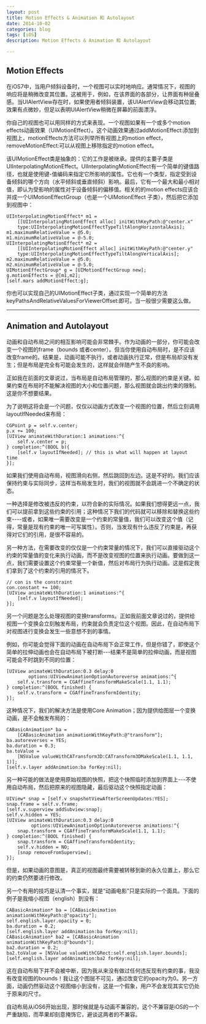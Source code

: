 ```yaml
---
layout: post
title: Motion Effects & Animation 和 Autolayout
date: 2014-10-02
categories: blog
tags: [iOS]
description: Motion Effects & Animation 和 Autolayout

---
```


## Motion Effects

在iOS7中，当用户倾斜设备时，一个视图可以实时地响应。通常情况下，视图的响应将是稍微改变其位置。这被用于，例如，在该界面的各部分，让界面有种层叠感。当UIAlertView存在时，如果使用者倾斜装置，该UIAlertView会移动其位置;效果有点微妙，但足以表明UIAlertView稍微在屏幕的前面漂浮。

你自己的视图也可以用同样的方式来表现。一个视图如果有一个或多个motion effects动画效果（UIMotionEffect）。这个动画效果通过addMotionEffect:添加到视图上，motionEffects方法可以列举所有视图上的motion effect，removeMotionEffect:可以从视图上移除指定的motion effect。

该UIMotionEffect类是抽象的：它的工作是被继承。提供的主要子类是UIInterpolatingMotionEffect。UIInterpolatingMotionEffect有一个简单的键值路径，也就是使用键-值编码来指定它所影响的属性。它也有一个类型，指定受到设备倾斜的哪个方向（水平倾斜或垂直倾斜）影响。最后，它有一个最大和最小相对值，即认为受影响的属性对于设备倾斜的偏移值。相关的的motion effects应该合并成一个UIMotionEffectGroup（也是一个UIMotionEffect 子类），然后把它添加到视图中：

    UIInterpolatingMotionEffect* m1 =
        [[UIInterpolatingMotionEffect alloc] initWithKeyPath:@"center.x"
        type:UIInterpolatingMotionEffectTypeTiltAlongHorizontalAxis];
    m1.maximumRelativeValue = @5.0;
    m1.minimumRelativeValue = @-5.0;
    UIInterpolatingMotionEffect* m2 =
        [[UIInterpolatingMotionEffect alloc] initWithKeyPath:@"center.y"
        type:UIInterpolatingMotionEffectTypeTiltAlongVerticalAxis];
    m2.maximumRelativeValue = @5.0;
    m2.minimumRelativeValue = @-5.0;
    UIMotionEffectGroup* g = [UIMotionEffectGroup new];
    g.motionEffects = @[m1,m2];
    [self.mars addMotionEffect:g];
    

你也可以实现自己的UIMotionEffect子类，通过实现一个简单的方法keyPathsAndRelativeValuesForViewerOffset:即可。当一般很少需要这么做。

* * *

## Animation and Autolayout

动画和自动布局之间的相互影响可能会非常棘手。作为动画的一部分，你可能会改变一个视图的frame（bounds 或者center）。但当你使用自动布局时，是不应该改变frame的。结果是，动画可能不执行，或者动画执行正常，但是布局却没有发生；但是布局是完全有可能会发生的，这样就会伴随产生不良的影响。

正如我在前面的文章说过，当布局是自动布局管理的，那么视图的约束是关键。如果约束在布局时不能解决视图的大小和位置问题，那么视图就会跳出约束的限制。这是你不想要结果。

为了说明这将会是一个问题，仅仅以动画方式改变一个视图的位置，然后立刻调用layoutIfNeeded来布局：

    CGPoint p = self.v.center;
    p.x += 100;
    [UIView animateWithDuration:1 animations:^{
        self.v.center = p;
    } completion:^(BOOL b){
        [self.v layoutIfNeeded]; // this is what will happen at layout time
    }];
    

如果我们使用自动布局，视图滑向右侧，然后跳回到左边。这是不好的。我们应该保持约束与实际同步，这样当布局发生时，我们的视图就不会跳进一个不确定的状态。

一种选择是修改被违反的约束，以符合新的实际情况。如果我们想得更远一点，我们可以提前拿到这些约束的引用；这种情况下我们的代码就可以移除和替换这些约束----或者，如果唯一需要改变是一个约束的常量值，我们可以改变这个值（记得，常量是现有约束的唯一可写属性）。否则，当发现有什么违反了约束是，再获得对它们的引用，是很不容易的。

另一种方法，在需要改变的仅仅是一个约束常量的情况下，我们可以直接驱动这个约束的常量值的变化来执行动画，而不是改变视图的位置来执行动画。要做到这一点，我们需要设置这个约束常量一个新值，然后对布局行为执行动画。这是假定我们拿到了这个约束的引用的情况下。

    // con is the constraint
    con.constant += 100;
    [UIView animateWithDuration:1 animations:^{
        [self.v layoutIfNeeded];
    }];
    

另一个问题是怎么处理视图的变换transforms。正如我前面文章说过的，提供给视图一个变换会立刻触发布局，约束就会负责定位这个视图。因此，在自动布局下对视图进行变换会发生一些意想不到的事情。

例如，你可能会觉得下面的动画在自动布局下会正常工作，但是你错了，即使这个简单的拉伸动画也会在自动布局下被打断---结果不是简单的拉伸动画，而是视图可能会不时跳到不同的位置：

    [UIView animateWithDuration:0.3 delay:0
            options:UIViewAnimationOptionAutoreverse animations:^{
        self.v.transform = CGAffineTransformMakeScale(1.1, 1.1);
    } completion:^(BOOL finished) {
        self.v.transform = CGAffineTransformIdentity;
    }];
    

这种情况下，我们的解决方法是使用Core Animation；因为提供给图层一个变换动画，是不会触发布局的：

    CABasicAnimation* ba =
        [CABasicAnimation animationWithKeyPath:@"transform"];
    ba.autoreverses = YES;
    ba.duration = 0.3;
    ba.toValue =
        [NSValue valueWithCATransform3D:CATransform3DMakeScale(1.1, 1.1, 1)];
    [self.v.layer addAnimation:ba forKey:nil];
    

另一种可能的做法是使用原始视图的快照，把这个快照临时添加到界面上---不使用自动布局，然后把原来的视图隐藏，最后驱动这个快照指定动画：

    UIView* snap = [self.v snapshotViewAfterScreenUpdates:YES];
    snap.frame = self.v.frame;
    [self.v.superview addSubview:snap];
    self.v.hidden = YES;
    [UIView animateWithDuration:0.3 delay:0
             options:UIViewAnimationOptionAutoreverse animations:^{
        snap.transform = CGAffineTransformMakeScale(1.1, 1.1);
    } completion:^(BOOL finished) {
        snap.transform = CGAffineTransformIdentity;
        self.v.hidden = NO;
        [snap removeFromSuperview];
    }];
    

但是，如果动画的意图是，真正的视图最终需要被转移到新的永久位置上，那么它的约束仍然要进行修改。

另一个有用的技巧是认清一个事实，就是“动画电影”只是实际的一个面具。下面的例子是我缩小视图（english）到没有：

    CABasicAnimation* ba = [CABasicAnimation animationWithKeyPath:@"opacity"];
    self.english.layer.opacity = 0;
    ba.duration = 0.2;
    [self.english.layer addAnimation:ba forKey:nil];
    CABasicAnimation* ba2 = [CABasicAnimation animationWithKeyPath:@"bounds"];
    ba2.duration = 0.2;
    ba2.toValue = [NSValue valueWithCGRect:self.english.layer.bounds];
    [self.english.layer addAnimation:ba2 forKey:nil];
    

这在自动布局下并不会被中断，因为我从来没有做过任何违反现有约束的事，我没有改变视图的bounds！我让这个图层不可见，通过改变它的opacity为0。另一方面，动画仍然驱动这个视图缩小到没有，这是一个假象，用户不会发现其实它仍处于原来的尺寸。

自动布局从iOS6开始出现，那时候就是与动画不兼容的，这个不兼容是iOS的一个严重缺陷，而苹果却刻意掩饰它，避谈这两者的不兼容。
